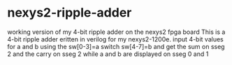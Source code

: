 # nexys2-ripple-adder
working version of my 4-bit ripple adder on the nexys2 fpga board
This is a 4-bit ripple adder eritten in verilog for my nexys2-1200e.  input 4-bit values for a and b using the sw[0-3]=a switch sw[4-7]=b and 
get the sum on sseg 2 and the carry on sseg 2 while a and b are displayed on sseg 0 and 1
